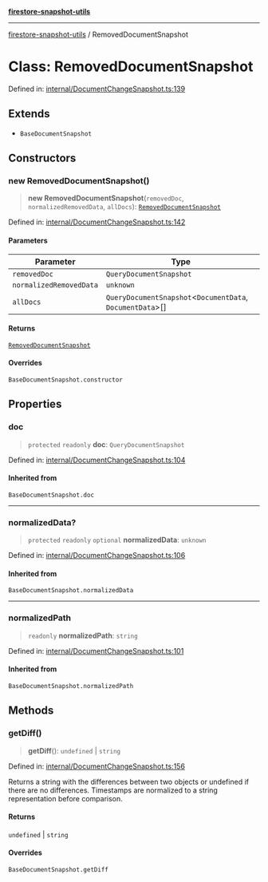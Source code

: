 [**firestore-snapshot-utils**](../README.md)

---

[firestore-snapshot-utils](../README.md) / RemovedDocumentSnapshot

# Class: RemovedDocumentSnapshot

Defined in: [internal/DocumentChangeSnapshot.ts:139](https://github.com/ericvera/firestore-snapshot-utils/blob/main/src/internal/DocumentChangeSnapshot.ts#L139)

## Extends

- `BaseDocumentSnapshot`

## Constructors

### new RemovedDocumentSnapshot()

> **new RemovedDocumentSnapshot**(`removedDoc`, `normalizedRemovedData`, `allDocs`): [`RemovedDocumentSnapshot`](RemovedDocumentSnapshot.md)

Defined in: [internal/DocumentChangeSnapshot.ts:142](https://github.com/ericvera/firestore-snapshot-utils/blob/main/src/internal/DocumentChangeSnapshot.ts#L142)

#### Parameters

| Parameter               | Type                                                        |
| ----------------------- | ----------------------------------------------------------- |
| `removedDoc`            | `QueryDocumentSnapshot`                                     |
| `normalizedRemovedData` | `unknown`                                                   |
| `allDocs`               | `QueryDocumentSnapshot`\<`DocumentData`, `DocumentData`\>[] |

#### Returns

[`RemovedDocumentSnapshot`](RemovedDocumentSnapshot.md)

#### Overrides

`BaseDocumentSnapshot.constructor`

## Properties

### doc

> `protected` `readonly` **doc**: `QueryDocumentSnapshot`

Defined in: [internal/DocumentChangeSnapshot.ts:104](https://github.com/ericvera/firestore-snapshot-utils/blob/main/src/internal/DocumentChangeSnapshot.ts#L104)

#### Inherited from

`BaseDocumentSnapshot.doc`

---

### normalizedData?

> `protected` `readonly` `optional` **normalizedData**: `unknown`

Defined in: [internal/DocumentChangeSnapshot.ts:106](https://github.com/ericvera/firestore-snapshot-utils/blob/main/src/internal/DocumentChangeSnapshot.ts#L106)

#### Inherited from

`BaseDocumentSnapshot.normalizedData`

---

### normalizedPath

> `readonly` **normalizedPath**: `string`

Defined in: [internal/DocumentChangeSnapshot.ts:101](https://github.com/ericvera/firestore-snapshot-utils/blob/main/src/internal/DocumentChangeSnapshot.ts#L101)

#### Inherited from

`BaseDocumentSnapshot.normalizedPath`

## Methods

### getDiff()

> **getDiff**(): `undefined` \| `string`

Defined in: [internal/DocumentChangeSnapshot.ts:156](https://github.com/ericvera/firestore-snapshot-utils/blob/main/src/internal/DocumentChangeSnapshot.ts#L156)

Returns a string with the differences between two objects or undefined if
there are no differences.
Timestamps are normalized to a string representation before comparison.

#### Returns

`undefined` \| `string`

#### Overrides

`BaseDocumentSnapshot.getDiff`
